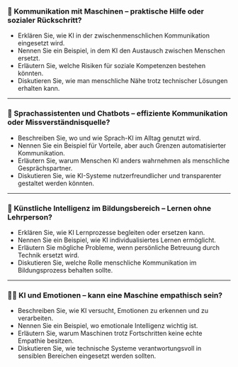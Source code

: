 ### 🤖 Kommunikation mit Maschinen – praktische Hilfe oder sozialer Rückschritt?

- Erklären Sie, wie KI in der zwischenmenschlichen Kommunikation eingesetzt wird.  
- Nennen Sie ein Beispiel, in dem KI den Austausch zwischen Menschen ersetzt.  
- Erläutern Sie, welche Risiken für soziale Kompetenzen bestehen könnten.  
- Diskutieren Sie, wie man menschliche Nähe trotz technischer Lösungen erhalten kann.  

---

### 💬 Sprachassistenten und Chatbots – effiziente Kommunikation oder Missverständnisquelle?

- Beschreiben Sie, wo und wie Sprach-KI im Alltag genutzt wird.  
- Nennen Sie ein Beispiel für Vorteile, aber auch Grenzen automatisierter Kommunikation.  
- Erläutern Sie, warum Menschen KI anders wahrnehmen als menschliche Gesprächspartner.  
- Diskutieren Sie, wie KI-Systeme nutzerfreundlicher und transparenter gestaltet werden könnten.  

---

### 🧠 Künstliche Intelligenz im Bildungsbereich – Lernen ohne Lehrperson?

- Erklären Sie, wie KI Lernprozesse begleiten oder ersetzen kann.  
- Nennen Sie ein Beispiel, wie KI individualisiertes Lernen ermöglicht.  
- Erläutern Sie mögliche Probleme, wenn persönliche Betreuung durch Technik ersetzt wird.  
- Diskutieren Sie, welche Rolle menschliche Kommunikation im Bildungsprozess behalten sollte.  

---

### 🕵️‍♀️ KI und Emotionen – kann eine Maschine empathisch sein?

- Beschreiben Sie, wie KI versucht, Emotionen zu erkennen und zu verarbeiten.  
- Nennen Sie ein Beispiel, wo emotionale Intelligenz wichtig ist.  
- Erläutern Sie, warum Maschinen trotz Fortschritten keine echte Empathie besitzen.  
- Diskutieren Sie, wie technische Systeme verantwortungsvoll in sensiblen Bereichen eingesetzt werden sollten.  